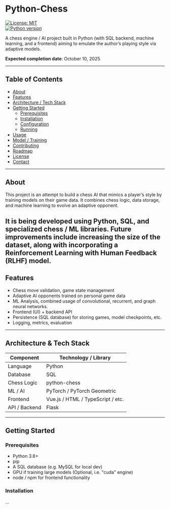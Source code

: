 # Python-Chess

[![License: MIT](https://img.shields.io/badge/License-MIT-lightgrey.svg)](LICENSE)  
[![Python version](https://img.shields.io/badge/python-3.x-blue.svg)](https://www.python.org/)  

A chess engine / AI project built in Python (with SQL backend, machine learning, and a frontend) aiming to emulate the author’s playing style via adaptive models.  

**Expected completion date**: October 10, 2025  

---

## Table of Contents

- [About](#about)  
- [Features](#features)  
- [Architecture / Tech Stack](#architecture--tech-stack)  
- [Getting Started](#getting-started)  
  - [Prerequisites](#prerequisites)  
  - [Installation](#installation)  
  - [Configuration](#configuration)  
  - [Running](#running)  
- [Usage](#usage)  
- [Model / Training](#model--training)  
- [Contributing](#contributing)  
- [Roadmap](#roadmap)  
- [License](#license)  
- [Contact](#contact)  

---

## About

This project is an attempt to build a chess AI that mimics a player’s style by training models on their game data. It combines chess logic, data storage, and machine learning to evolve an adaptive opponent.  

It is being developed using Python, SQL, and specialized chess / ML libraries. Future improvements include increasing the size of the dataset, along with incorporating a Reinforcement Learning with Human Feedback (RLHF) model. 
---

## Features

- Chess move validation, game state management  
- Adaptive AI opponents trained on personal game data  
- ML Analysis, combined usage of convolutional, recurrent, and graph neural networks. 
- Frontend (UI) + backend API  
- Persistence (SQL database) for storing games, model checkpoints, etc.  
- Logging, metrics, evaluation  

---

## Architecture & Tech Stack

| Component | Technology / Library |
|-----------|----------------------|
| Language | Python 
| Database | SQL | MySQL (or any local database instance) |
| Chess Logic | python-chess | chess.pgn |
| ML / AI | PyTorch / PyTorch Geometric |
| Frontend | Vue.js / HTML / TypeScript / etc. |
| API / Backend | Flask |

---

## Getting Started

### Prerequisites

- Python 3.8+  
- pip 
- A SQL database (e.g. MySQL for local dev)  
- GPU if training large models (Optional, i.e. "cuda" engine)
- node / npm for frontend functionality  

### Installation

...